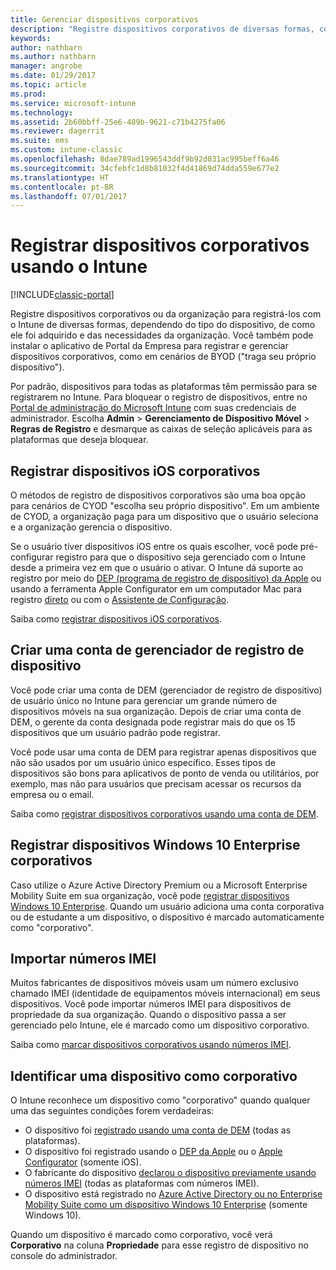 ```yaml
---
title: Gerenciar dispositivos corporativos
description: "Registre dispositivos corporativos de diversas formas, com base no tipo de dispositivo, em como ele foi comprado e nas necessidades da organização."
keywords: 
author: nathbarn
ms.author: nathbarn
manager: angrobe
ms.date: 01/29/2017
ms.topic: article
ms.prod: 
ms.service: microsoft-intune
ms.technology: 
ms.assetid: 2b60bbff-25e6-489b-9621-c71b4275fa06
ms.reviewer: dagerrit
ms.suite: ems
ms.custom: intune-classic
ms.openlocfilehash: 8dae789ad1996543ddf9b92d031ac995beff6a46
ms.sourcegitcommit: 34cfebfc1d8b81032f4d41869d74dda559e677e2
ms.translationtype: HT
ms.contentlocale: pt-BR
ms.lasthandoff: 07/01/2017
---
```

# <a name="enroll-corporate-owned-devices-by-using-intune"></a>Registrar dispositivos corporativos usando o Intune

[!INCLUDE[classic-portal](../includes/classic-portal.md)]

Registre dispositivos corporativos ou da organização para registrá-los com o Intune de diversas formas, dependendo do tipo do dispositivo, de como ele foi adquirido e das necessidades da organização. Você também pode instalar o aplicativo de Portal da Empresa para registrar e gerenciar dispositivos corporativos, como em cenários de BYOD ("traga seu próprio dispositivo").

Por padrão, dispositivos para todas as plataformas têm permissão para se registrarem no Intune. Para bloquear o registro de dispositivos, entre no [Portal de administração do Microsoft Intune](https://manage.microsoft.com) com suas credenciais de administrador. Escolha **Admin** > **Gerenciamento de Dispositivo Móvel** > **Regras de Registro** e desmarque as caixas de seleção aplicáveis para as plataformas que deseja bloquear.

## <a name="enroll-corporate-owned-ios-devices"></a>Registrar dispositivos iOS corporativos

O métodos de registro de dispositivos corporativos são uma boa opção para cenários de CYOD "escolha seu próprio dispositivo". Em um ambiente de CYOD, a organização paga para um dispositivo que o usuário seleciona e a organização gerencia o dispositivo.

Se o usuário tiver dispositivos iOS entre os quais escolher, você pode pré-configurar registro para que o dispositivo seja gerenciado com o Intune desde a primeira vez em que o usuário o ativar. O Intune dá suporte ao registro por meio do [DEP (programa de registro de dispositivo) da Apple](ios-device-enrollment-program-in-microsoft-intune.md) ou usando a ferramenta Apple Configurator em um computador Mac para registro [direto](ios-direct-enrollment-in-microsoft-intune.md) ou com o [Assistente de Configuração](ios-setup-assistant-enrollment-in-microsoft-intune.md).

Saiba como [registrar dispositivos iOS corporativos](enroll-corporate-owned-ios-devices-in-microsoft-intune.md).

## <a name="create-a-device-enrollment-manager-account"></a>Criar uma conta de gerenciador de registro de dispositivo

Você pode criar uma conta de DEM (gerenciador de registro de dispositivo) de usuário único no Intune para gerenciar um grande número de dispositivos móveis na sua organização. Depois de criar uma conta de DEM, o gerente da conta designada pode registrar mais do que os 15 dispositivos que um usuário padrão pode registrar.

Você pode usar uma conta de DEM para registrar apenas dispositivos que não são usados por um usuário único específico. Esses tipos de dispositivos são bons para aplicativos de ponto de venda ou utilitários, por exemplo, mas não para usuários que precisam acessar os recursos da empresa ou o email.

Saiba como [registrar dispositivos corporativos usando uma conta de DEM](enroll-corporate-owned-devices-with-the-device-enrollment-manager-in-microsoft-intune.md).

## <a name="enroll-corporate-owned-windows-10-enterprise-devices"></a>Registrar dispositivos Windows 10 Enterprise corporativos

Caso utilize o Azure Active Directory Premium ou a Microsoft Enterprise Mobility Suite em sua organização, você pode [registrar dispositivos Windows 10 Enterprise](https://docs.microsoft.com/active-directory/active-directory-azureadjoin-windows10-devices-overview). Quando um usuário adiciona uma conta corporativa ou de estudante a um dispositivo, o dispositivo é marcado automaticamente como "corporativo".

## <a name="import-imei-numbers"></a>Importar números IMEI

Muitos fabricantes de dispositivos móveis usam um número exclusivo chamado IMEI (identidade de equipamentos móveis internacional) em seus dispositivos. Você pode importar números IMEI para dispositivos de propriedade da sua organização. Quando o dispositivo passa a ser gerenciado pelo Intune, ele é marcado como um dispositivo corporativo.

Saiba como [marcar dispositivos corporativos usando números IMEI](specify-corporate-owned-devices-with-international-mobile-equipment-identity-imei-numbers.md).

## <a name="identify-a-device-as-corporate-owned"></a>Identificar uma dispositivo como corporativo

O Intune reconhece um dispositivo como "corporativo" quando qualquer uma das seguintes condições forem verdadeiras:

 - O dispositivo foi [registrado usando uma conta de DEM](enroll-corporate-owned-devices-with-the-device-enrollment-manager-in-microsoft-intune.md) (todas as plataformas).
 - O dispositivo foi registrado usando o [DEP da Apple](ios-device-enrollment-program-in-microsoft-intune.md) ou o [Apple Configurator](ios-setup-assistant-enrollment-in-microsoft-intune.md) (somente iOS).
 - O fabricante do dispositivo [declarou o dispositivo previamente usando números IMEI](specify-corporate-owned-devices-with-international-mobile-equipment-identity-imei-numbers.md) (todas as plataformas com números IMEI).
 - O dispositivo está registrado no [Azure Active Directory ou no Enterprise Mobility Suite como um dispositivo Windows 10 Enterprise](https://docs.microsoft.com/active-directory/active-directory-azureadjoin-windows10-devices-overview) (somente Windows 10).

Quando um dispositivo é marcado como corporativo, você verá **Corporativo** na coluna **Propriedade** para esse registro de dispositivo no console do administrador. 
